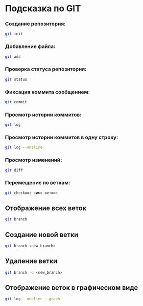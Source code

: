 # Подсказка по GIT

### Создание репозитория:
```sh
git init
```

### Добавление файла:
```sh
git add
```

### Проверка статуса репозитория:
```sh
git status
```

### Фиксация коммита сообщением:
```sh
git commit
```

### Просмотр истории коммитов:
```sh
git log
```

### Просмотр истории коммитов в одну строку:
```sh
git log --oneline
```

### Просмотр изменений:
```sh
git diff
```

### Перемещение по веткам:
```sh
git checkout <имя ветки> 
```

## Отображение всех веток
```sh
git branch
```

## Создание новой ветки 
```sh
git branch <new_branch>
```

## Удаление ветки
```sh
git branch -d <new_branch>
```

## Отображение веток в графическом виде
```sh
git log --oneline --graph
``````

